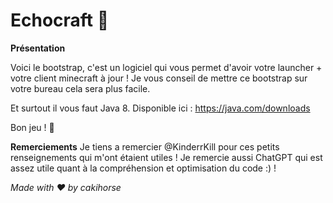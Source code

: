 # Echocraft 💛
**Présentation**

Voici le bootstrap, c'est un logiciel qui vous permet d'avoir votre launcher + votre client minecraft à jour ! 
Je vous conseil de mettre ce bootstrap sur votre bureau cela sera plus facile.

Et surtout il vous faut Java 8. 
Disponible ici : https://java.com/downloads

Bon jeu ! 💯 

**Remerciements**
Je tiens a remercier @KinderrKill pour ces petits renseignements qui m'ont étaient utiles !
Je remercie aussi ChatGPT qui est assez utile quant à la compréhension et optimisation du code :) !

*Made with ❤ by cakihorse*
